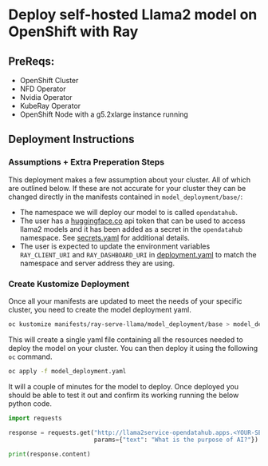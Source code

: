 # Deploy self-hosted Llama2 model on OpenShift with Ray

## PreReqs:

* OpenShift Cluster
* NFD Operator
* Nvidia Operator
* KubeRay Operator
* OpenShift Node with a g5.2xlarge instance running


## Deployment Instructions

### Assumptions + Extra Preperation Steps

This deployment makes a few assumption about your cluster. All of which are outlined below. If these are not accurate for your cluster they can be changed directly in the manifests contained in `model_deployment/base/`:
* The namespace we will deploy our model to is called `opendatahub`.
* The user has a [huggingface.co](https://huggingface.co/) api token that can be used to access llama2 models and it has been added as a secret in the `opendatahub` namespace. See [secrets.yaml](model_deployment/base/secrets.yaml) for additional details.  
* The user is expected to update the environment variables `RAY_CLIENT_URI` and `RAY_DASHBOARD_URI` in [deployment.yaml](model_deployment/base/deployment.yaml) to match the namespace and server address they are using. 
 

### Create Kustomize Deployment

Once all your manifests are updated to meet the needs of your specific cluster, you need to create the model deployment yaml. 

```bash
oc kustomize manifests/ray-serve-llama/model_deployment/base > model_deployment.yaml
```
This will create a single yaml file containing all the resources needed to deploy the model on your cluster. You can then deploy it using the following `oc` command.

```bash
oc apply -f model_deployment.yaml
```


It will a couple of minutes for the model to deploy. Once deployed you should be able to test it out and confirm its working running the below python code. 

```python
import requests

response = requests.get("http://llama2service-opendatahub.apps.<YOUR-SERVER-ADDRESS>",
                        params={"text": "What is the purpose of AI?"})

print(response.content)
```




